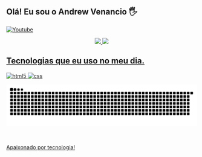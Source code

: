 ## Olá! Eu sou o Andrew Venancio 🖐️

[![Youtube](https://img.shields.io/badge/LinkedIn-0077B5?style=for-the-badge&logo=linkedin&logoColor=white)](https://www.linkedin.com/in/andrew-venancio-a9b9a6210/)

<div align="center">
  <a href="https://github.com/devvenancio">
  <img height="180em" src="https://github-readme-stats.vercel.app/api?username=devvenancio&show_icons=true&theme=dracula&include_all_commits=true&count_private=true"/>
  <img height="180em" src="https://github-readme-stats.vercel.app/api/top-langs/?username=devvenancio&layout=compact&langs_count=7&theme=dracula"/>
</div>

## Tecnologias que eu uso no meu dia.

<div style="display: inline_block">
  
  <img align="center" alt="html5" src="https://img.shields.io/badge/HTML5-E34F26?style=for-the-badge&logo=html5&logoColor=white" />
  <img align="center" alt="css" src="https://img.shields.io/badge/CSS3-1572B6?style=for-the-badge&logo=css3&logoColor=white" />
  
  ![Snake animation](https://github.com/devvenancio/devvenancio/blob/output/github-contribution-grid-snake.svg)

</div><br/>

Apaixonado por tecnologia!
